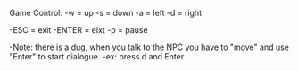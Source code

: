 Game Control:
-w = up
-s = down
-a = left
-d = right

-ESC = exit
-ENTER = eixt
-p = pause

-Note: there is a dug, when you talk to the NPC you have to "move" and use "Enter" to start dialogue. 
-ex: press d and Enter
